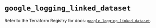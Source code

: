# `google_logging_linked_dataset`

Refer to the Terraform Registry for docs: [`google_logging_linked_dataset`](https://registry.terraform.io/providers/hashicorp/google/6.22.0/docs/resources/logging_linked_dataset).
